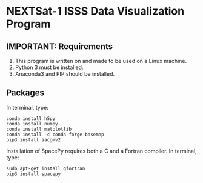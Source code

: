 # NEXTSat-1 ISSS Data Visualization Program

## IMPORTANT: Requirements
1. This program is written on and made to be used on a Linux machine.
2. Python 3 must be installed.
3. Anaconda3 and PIP should be installed.

## Packages
In terminal, type:
```
conda install h5py
conda install numpy
conda install matplotlib
conda install -c conda-forge basemap
pip3 install aacgmv2
```

Installation of SpacePy requires both a C and a Fortran compiler.
In terminal, type:
```
sudo apt-get install gfortran
pip3 install spacepy
```

